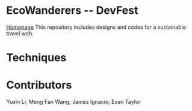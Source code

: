 # EcoWanderers -- DevFest
[Homepage](https://eco-wanderers.vercel.app/)
This repository includes designs and codes for a sustainable travel web.

# Techniques

# Contributors
Yuxin Li; Meng Fan Wang; James Ignacio; Evan Taylor



